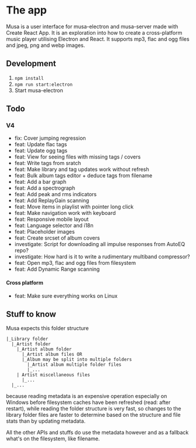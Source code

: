 # The app

Musa is a user interface for musa-electron and musa-server made with Create React App.
It is an exploration into how to create a cross-platform music player
utilising Electron and React. It supports mp3, flac and ogg files and
jpeg, png and webp images.

## Development

1. `npm install`
2. `npm run start:electron`
3. Start musa-electron

## Todo

### V4

- fix: Cover jumping regression
- feat: Update flac tags
- feat: Update ogg tags
- feat: View for seeing files with missing tags / covers
- feat: Write tags from sratch
- feat: Make library and tag updates work without refresh
- feat: Bulk album tags editor + deduce tags from filename
- feat: Add a bar graph
- feat: Add a spectrograph
- feat: Add peak and rms indicators
- feat: Add ReplayGain scanning
- feat: Move items in playlist with pointer long click
- feat: Make navigation work with keyboard
- feat: Responsive mobile layout
- feat: Language selector and i18n
- feat: Placeholder images
- feat: Create srcset of album covers
- investigate: Script for downloading all impulse responses from AutoEQ repo?
- investigate: How hard is it to write a rudimentary multiband compressor?
- feat: Open mp3, flac and ogg files from filesystem
- feat: Add Dynamic Range scanning

#### Cross platform

- feat: Make sure everything works on Linux

## Stuff to know

Musa expects this folder structure

```
|_Library folder
  |_Artist folder
    |_Artist album folder
      |_Artist album files OR
      |_Album may be split into multiple folders
        |_Artist album multiple folder files
        |_...
    | Artist miscellaneous files
      |_...
  |_...
```

because reading metadata is an expensive operation especially on Windows
before filesystem caches have been refreshed (read: after restart), while
reading the folder structure is very fast, so changes to the library folder files
are faster to determine based on the structure and file stats than by updating metadata.

All the other APIs and stuffs do use the metadata however and as a fallback
what's on the filesystem, like filename.

